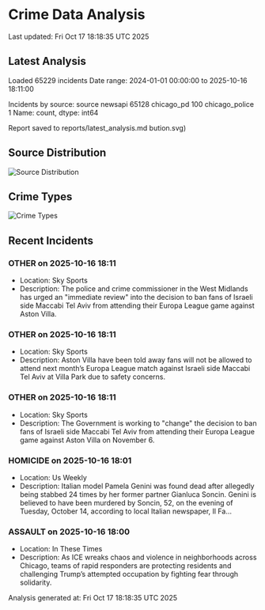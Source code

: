 # Crime Data Analysis
Last updated: Fri Oct 17 18:18:35 UTC 2025

## Latest Analysis

Loaded 65229 incidents
Date range: 2024-01-01 00:00:00 to 2025-10-16 18:11:00

Incidents by source:
source
newsapi           65128
chicago_pd          100
chicago_police        1
Name: count, dtype: int64

Report saved to reports/latest_analysis.md
bution.svg)

## Source Distribution
![Source Distribution](images/source_distribution.svg)

## Crime Types
![Crime Types](images/crime_types.svg)

## Recent Incidents

### OTHER on 2025-10-16 18:11
- Location: Sky Sports
- Description: The police and crime commissioner in the West Midlands has urged an "immediate review" into the decision to ban fans of Israeli side Maccabi Tel Aviv from attending their Europa League game against Aston Villa.


### OTHER on 2025-10-16 18:11
- Location: Sky Sports
- Description: Aston Villa have been told away fans will not be allowed to attend next month’s Europa League match against Israeli side Maccabi Tel Aviv at Villa Park due to safety concerns.


### OTHER on 2025-10-16 18:11
- Location: Sky Sports
- Description: The Government is working to "change" the decision to ban fans of Israeli side Maccabi Tel Aviv from attending their Europa League game against Aston Villa on November 6.


### HOMICIDE on 2025-10-16 18:01
- Location: Us Weekly
- Description: Italian model Pamela Genini was found dead after allegedly being stabbed 24 times by her former partner Gianluca Soncin. Genini is believed to have been murdered by Soncin, 52, on the evening of Tuesday, October 14, according to local Italian newspaper, Il Fa…


### ASSAULT on 2025-10-16 18:00
- Location: In These Times
- Description: As ICE wreaks chaos and violence in neighborhoods across Chicago, teams of rapid responders are protecting residents and challenging Trump’s attempted occupation by fighting fear through solidarity.

Analysis generated at: Fri Oct 17 18:18:35 UTC 2025
